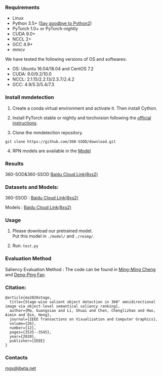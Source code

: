 
### Requirements

- Linux
- Python 3.5+ ([Say goodbye to Python2](https://python3statement.org/))
- PyTorch 1.0+ or PyTorch-nightly
- CUDA 9.0+
- NCCL 2+
- GCC 4.9+
- mmcv

We have tested the following versions of OS and softwares:

- OS: Ubuntu 16.04/18.04 and CentOS 7.2
- CUDA: 9.0/9.2/10.0
- NCCL: 2.1.15/2.2.13/2.3.7/2.4.2
- GCC: 4.9/5.3/5.4/7.3

### Install mmdetection

1. Create a conda virtual environment and activate it. Then install Cython.

2. Install PyTorch stable or nightly and torchvision following the [official instructions](https://pytorch.org/).

3. Clone the mmdetection repository.

```shell
git clone https://github.com/360-SSOD/download.git
```

4. RPN models are available in the [Model](https://github.com/NANSHANB/GARP/blob/master/MODEL_ZOO.md)

### Results

360-SOD&360-SSOD [Baidu Cloud Link(8xs2)](https://pan.baidu.com/s/1LY0_LMwQFR4yHQM0vLToIg)

### Datasets and Models:

360-SSOD : [Baidu Cloud Link(8xs2)](https://pan.baidu.com/s/1LY0_LMwQFR4yHQM0vLToIg)

Models : [Baidu Cloud Link(8xs2)](https://pan.baidu.com/s/1LY0_LMwQFR4yHQM0vLToIg)


### Usage

1. Please download our pretrained model.   
   Put this model in `./model/` and `./reimg/`.

2. Run:   `test.py`
    

### Evaluation Method

Saliency Evaluation Method : The code  can be found in [Ming-Ming Cheng](http://mmcheng.net) and [Deng-Ping Fan](http://dpfan.net/).

### Citation:

```
@article{ma2020stage,
  title={Stage-wise salient object detection in 360° omnidirectional image via object-level semantical saliency ranking},
  author={Ma, Guangxiao and Li, Shuai and Chen, Chenglizhao and Hao, Aimin and Qin, Hong},
  journal={IEEE Transactions on Visualization and Computer Graphics},
  volume={26},
  number={12},
  pages={3535--3545},
  year={2020},
  publisher={IEEE}
}
```

### Contacts
mgx@jbeta.net

